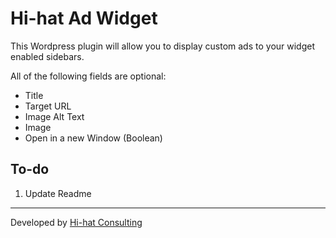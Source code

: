 # Hi-hat Ad Widget

This Wordpress plugin will allow you to display custom ads to your widget enabled sidebars.

All of the following fields are optional:
 * Title
 * Target URL
 * Image Alt Text
 * Image
 * Open in a new Window (Boolean)

## To-do

1. Update Readme

---
Developed by [Hi-hat Consulting](http://hi-hatconsulting.com)